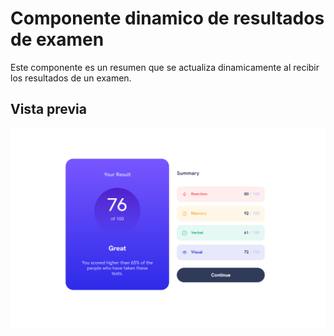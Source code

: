 # Componente dinamico de resultados de examen

Este componente es un resumen que se actualiza dinamicamente al recibir los resultados de un examen.

## Vista previa

![Imagen de vista previa](https://github.com/BobrukFS/Proyectos-Frontend/blob/main/resultSummary/assets/images/design.png)

